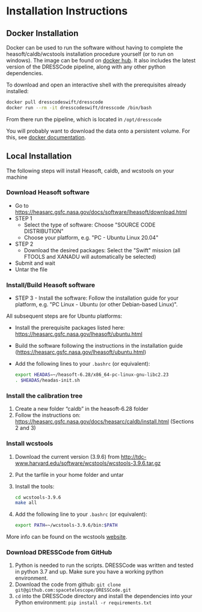 # Installation Instructions

## Docker Installation

Docker can be used to run the software without having to complete the heasoft/caldb/wcstools installation procedure yourself (or to run on windows). The image can be found on [docker hub](https://hub.docker.com/r/dresscodeswift/dresscode). It also includes the latest version of the DRESSCode pipeline, along with any other python dependencies.

To download and open an interactive shell with the prerequisites already installed:

```sh
docker pull dresscodeswift/dresscode
docker run --rm -it dresscodeswift/dresscode /bin/bash
```

From there run the pipeline, which is located in `/opt/dresscode`

You will probably want to download the data onto a persistent volume. For this, see <a href="https://docs.docker.com/storage/volumes/" target="_blank">docker documentation</a>.

## Local Installation

The following steps will install Heasoft, caldb, and wcstools on your machine

### Download Heasoft software

- Go to <https://heasarc.gsfc.nasa.gov/docs/software/lheasoft/download.html>
- STEP 1
    - Select the type of software: Choose "SOURCE CODE DISTRIBUTION"
    - Choose your platform, e.g. "PC - Ubuntu Linux 20.04"
- STEP 2
    - Download the desired packages: Select the "Swift" mission (all FTOOLS and XANADU will automatically be selected)
- Submit and wait
- Untar the file

### Install/Build Heasoft software

- STEP 3 - Install the software: Follow the installation guide for your platform, e.g. "PC Linux - Ubuntu (or other Debian-based Linux)".

All subsequent steps are for Ubuntu platforms:

- Install the prerequisite packages listed here: <https://heasarc.gsfc.nasa.gov/lheasoft/ubuntu.html>
- Build the software following the instructions in the installation guide (<https://heasarc.gsfc.nasa.gov/lheasoft/ubuntu.html>)
- Add the following lines to your `.bashrc` (or equivalent):

    ```sh
    export HEADAS=~/heasoft-6.28/x86_64-pc-linux-gnu-libc2.23
    . $HEADAS/headas-init.sh
    ```

### Install the calibration tree

1. Create a new folder “caldb” in the heasoft-6.28 folder
2. Follow the instructions on: <https://heasarc.gsfc.nasa.gov/docs/heasarc/caldb/install.html> (Sections 2 and 3)

### Install wcstools

1. Download the current version (3.9.6) from <http://tdc-www.harvard.edu/software/wcstools/wcstools-3.9.6.tar.gz>
2. Put the tarfile in your home folder and untar
3. Install the tools:

    ```sh
    cd wcstools-3.9.6
    make all
    ```

4. Add the following line to your `.bashrc` (or equivalent):

    ```sh
    export PATH=~/wcstools-3.9.6/bin:$PATH
    ```

More info can be found on the wcstools <a href="http://tdc-www.harvard.edu/wcstools/" target="_blank">website</a>.

### Download DRESSCode from GitHub

1. Python is needed to run the scripts. DRESSCode was written and tested in python 3.7 and up. Make sure you have a working python environment.
2. Download the code from github: `git clone git@github.com:spacetelescope/DRESSCode.git`
3. `cd` into the DRESSCode directory and install the dependencies into your Python environment: `pip install -r requirements.txt`
